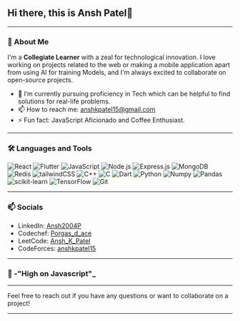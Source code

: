## Hi there, this is Ansh Patel👋

---

### 🚀 About Me

I'm a **Collegiate Learner** with a zeal for technological innovation. I love working on projects related to the web or making a mobile application apart from using AI for training Models, and I'm always excited to collaborate on open-source projects. 

- 🔭 I’m currently pursuing proficiency in Tech which can be helpful to find solutions for real-life problems.
- 📫 How to reach me: anshkpatel15@gmail.com 
- ⚡ Fun fact: JavaScript Aficionado and Coffee Enthusiast.

---

### 🛠️ Languages and Tools
![React](https://img.shields.io/badge/-React-000?&logo=React)
![Flutter](https://img.shields.io/badge/-Flutter-000?&logo=Flutter)
![JavaScript](https://img.shields.io/badge/-JavaScript-000?&logo=JavaScript)
![Node.js](https://img.shields.io/badge/-Node.js-000?&logo=Node.js)
![Express.js](https://img.shields.io/badge/-Express.js-000?&logo=Express)
![MongoDB](https://img.shields.io/badge/-MongoDB-000?&logo=MongoDB)
![Redis](https://img.shields.io/badge/-Redis-000?&logo=Redis)
![tailwindCSS](https://img.shields.io/badge/-tailwindCSS-000?&logo=tailwindCSS)
![C++](https://img.shields.io/badge/-C++-000?&logo=C%2B%2B)
![C](https://img.shields.io/badge/-C-000?&logo=C%2B%2B)
![Dart](https://img.shields.io/badge/-Dart-000?&logo=Dart)
![Python](https://img.shields.io/badge/-Python-000?&logo=Python)
![Numpy](https://img.shields.io/badge/-Numpy-000?&logo=Numpy)
![Pandas](https://img.shields.io/badge/-Pandas-000?&logo=Pandas)
![scikit-learn](https://img.shields.io/badge/-scikit--learn-000?&logo=scikit-learn)
![TensorFlow](https://img.shields.io/badge/-TensorFlow-000?&logo=TensorFlow)
![Git](https://img.shields.io/badge/-Git-000?&logo=Git)


---

### 📫 Socials

- LinkedIn: [Ansh2004P](https://www.linkedin.com/in/Ansh2004P)
- Codechef: [Porgas_d_ace](https://www.codechef.com/users/porgas_d_ace)
- LeetCode: [Ansh_K_Patel](https://leetcode.com/u/Ansh_K_Patel/)
- CodeForces: [anshkpatel15](https://codeforces.com/profile/anshkpatel15)
---


### 🍺 -"High on Javascript"_

---

Feel free to reach out if you have any questions or want to collaborate on a project!

---
